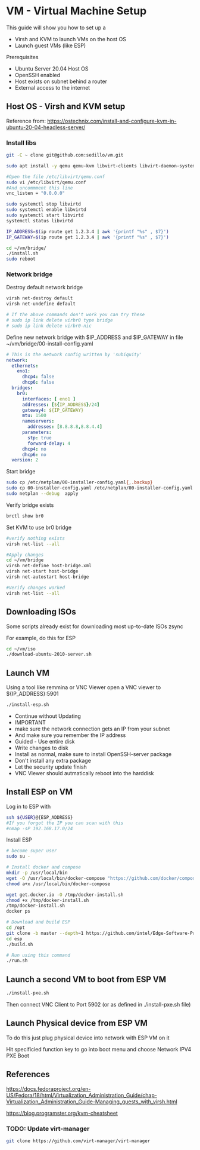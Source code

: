 # VM - Virtual Machine Setup

This guide will show you how to set up a 
- Virsh and KVM to launch VMs on the host OS
- Launch guest VMs (like ESP)

Prerequisites
- Ubuntu Server 20.04 Host OS
- OpenSSH enabled
- Host exists on subnet behind a router
- External access to the internet

## Host OS - Virsh and KVM setup
Reference from: https://ostechnix.com/install-and-configure-kvm-in-ubuntu-20-04-headless-server/

### Install libs
```bash
git -C ~ clone git@github.com:sedillo/vm.git

sudo apt install -y qemu qemu-kvm libvirt-clients libvirt-daemon-system virtinst bridge-utils

#Open the file /etc/libvirt/qemu.conf
sudo vi /etc/libvirt/qemu.conf
#And uncommment this line
vnc_listen = "0.0.0.0"

sudo systemctl stop libvirtd
sudo systemctl enable libvirtd
sudo systemctl start libvirtd
systemctl status libvirtd

IP_ADDRESS=$(ip route get 1.2.3.4 | awk '{printf "%s" , $7}')
IP_GATEWAY=$(ip route get 1.2.3.4 | awk '{printf "%s" , $7}')

cd ~/vm/bridge/
./install.sh
sudo reboot
```

### Network bridge
Destroy default network bridge
```bash
virsh net-destroy default
virsh net-undefine default

# If the above commands don't work you can try these
# sudo ip link delete virbr0 type bridge
# sudo ip link delete virbr0-nic
```

Define new network bridge with $IP_ADDRESS and $IP_GATEWAY in file ~/vm/bridge/00-install-config.yaml
```yaml
# This is the network config written by 'subiquity'
network:
  ethernets:
    eno1:
      dhcp4: false
      dhcp6: false
  bridges:
    br0:
      interfaces: [ eno1 ]
      addresses: [${IP_ADDRESS}/24]
      gateway4: ${IP_GATEWAY}
      mtu: 1500
      nameservers:
        addresses: [8.8.8.8,8.8.4.4]
      parameters:
        stp: true
        forward-delay: 4
      dhcp4: no
      dhcp6: no
  version: 2
```
Start bridge
```bash
sudo cp /etc/netplan/00-installer-config.yaml{,.backup}
sudo cp 00-installer-config.yaml /etc/netplan/00-installer-config.yaml
sudo netplan --debug  apply
```
Verify bridge exists
```bash
brctl show br0
```
Set KVM to use br0 bridge
```bash
#verify nothing exists
virsh net-list --all

#Apply changes
cd ~/vm/bridge
virsh net-define host-bridge.xml
virsh net-start host-bridge
virsh net-autostart host-bridge

#Verify changes worked
virsh net-list --all
```

## Downloading ISOs
Some scripts already exist for downloading most up-to-date ISOs zsync

For example, do this for ESP
```bash
cd ~/vm/iso
./download-ubuntu-2010-server.sh
```
## Launch VM
Using a tool like remmina or VNC Viewer open a VNC viewer to ${IP_ADDRESS}:5901
```bash
./install-esp.sh
```
- Continue without Updating
- IMPORTANT
-   make sure the network connection gets an IP from your subnet 
-   And make sure you remember the IP address
- Guided - Use entire disk
- Write changes to disk
- Install as normal, make sure to install OpenSSH-server package
- Don't install any extra package
- Let the security update finish
- VNC Viewer should autmatically reboot into the harddisk

## Install ESP on VM

Log in to ESP with 
```bash
ssh ${USER}@{ESP_ADDRESS}
#If you forgot the IP you can scan with this
#nmap -sP 192.168.17.0/24
```

Install ESP
```bash
# become super user
sudo su -

# Install docker and compose
mkdir -p /usr/local/bin
wget -O /usr/local/bin/docker-compose "https://github.com/docker/compose/releases/download/1.25.4/docker-compose-$(uname -s)-$(uname -m)"
chmod a+x /usr/local/bin/docker-compose

wget get.docker.io -O /tmp/docker-install.sh
chmod +x /tmp/docker-install.sh
/tmp/docker-install.sh
docker ps

# Download and build ESP
cd /opt
git clone -b master --depth=1 https://github.com/intel/Edge-Software-Provisioner.git esp
cd esp
./build.sh

# Run using this command
./run.sh
```

## Launch a second VM to boot from ESP VM
```bash
./install-pxe.sh
```
Then connect VNC Client to Port 5902 (or as defined in ./install-pxe.sh file)

## Launch Physical device from ESP VM
To do this just plug physical device into network with ESP VM on it

Hit specificied function key to go into boot menu and choose Network IPV4 PXE Boot

## References
https://docs.fedoraproject.org/en-US/Fedora/18/html/Virtualization_Administration_Guide/chap-Virtualization_Administration_Guide-Managing_guests_with_virsh.html

https://blog.programster.org/kvm-cheatsheet

### TODO: Update virt-manager
```bash
git clone https://github.com/virt-manager/virt-manager
```

